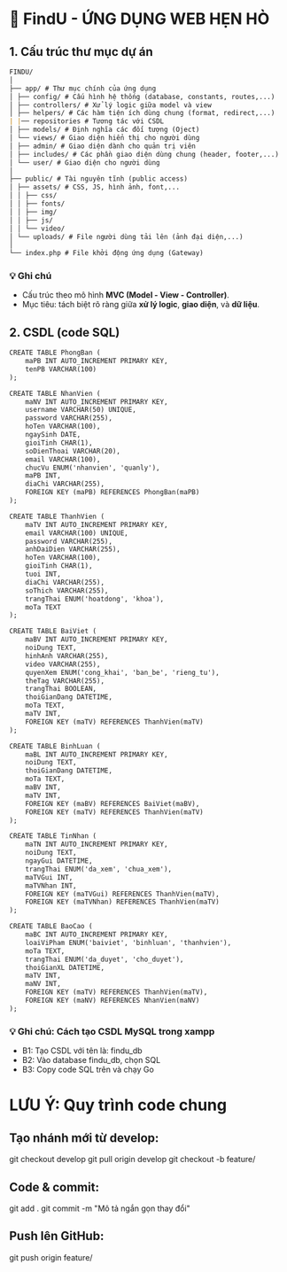 # 🩷 FindU - ỨNG DỤNG WEB HẸN HÒ

## 1. Cấu trúc thư mục dự án

````markdown
FINDU/
│
├── app/ # Thư mục chính của ứng dụng
│ ├── config/ # Cấu hình hệ thống (database, constants, routes,...)
│ ├── controllers/ # Xử lý logic giữa model và view
│ ├── helpers/ # Các hàm tiện ích dùng chung (format, redirect,...)
| |── repositories # Tương tác với CSDL
│ ├── models/ # Định nghĩa các đối tượng (Oject)
│ └── views/ # Giao diện hiển thị cho người dùng
│ ├── admin/ # Giao diện dành cho quản trị viên
│ ├── includes/ # Các phần giao diện dùng chung (header, footer,...)
│ └── user/ # Giao diện cho người dùng
│
├── public/ # Tài nguyên tĩnh (public access)
│ ├── assets/ # CSS, JS, hình ảnh, font,...
│ │ ├── css/
│ │ ├── fonts/
│ │ ├── img/
│ │ ├── js/
│ │ └── video/
│ └── uploads/ # File người dùng tải lên (ảnh đại diện,...)
│
└── index.php # File khởi động ứng dụng (Gateway)
````
### 💡 Ghi chú
- Cấu trúc theo mô hình **MVC (Model - View - Controller)**.
- Mục tiêu: tách biệt rõ ràng giữa **xử lý logic**, **giao diện**, và **dữ liệu**.

## 2. CSDL (code SQL)
````markdown
CREATE TABLE PhongBan (
    maPB INT AUTO_INCREMENT PRIMARY KEY,
    tenPB VARCHAR(100)
);

CREATE TABLE NhanVien (
    maNV INT AUTO_INCREMENT PRIMARY KEY,
    username VARCHAR(50) UNIQUE,
    password VARCHAR(255),
    hoTen VARCHAR(100),
    ngaySinh DATE,
    gioiTinh CHAR(1),
    soDienThoai VARCHAR(20),
    email VARCHAR(100),
    chucVu ENUM('nhanvien', 'quanly'),
    maPB INT,
    diaChi VARCHAR(255),
    FOREIGN KEY (maPB) REFERENCES PhongBan(maPB)
);

CREATE TABLE ThanhVien (
    maTV INT AUTO_INCREMENT PRIMARY KEY,
    email VARCHAR(100) UNIQUE,
    password VARCHAR(255),
    anhDaiDien VARCHAR(255),
    hoTen VARCHAR(100),
    gioiTinh CHAR(1),
    tuoi INT,
    diaChi VARCHAR(255),
    soThich VARCHAR(255),
    trangThai ENUM('hoatdong', 'khoa'),
    moTa TEXT
);

CREATE TABLE BaiViet (
    maBV INT AUTO_INCREMENT PRIMARY KEY,
    noiDung TEXT,
    hinhAnh VARCHAR(255),
    video VARCHAR(255),
    quyenXem ENUM('cong_khai', 'ban_be', 'rieng_tu'),
    theTag VARCHAR(255),
    trangThai BOOLEAN,
    thoiGianDang DATETIME,
    moTa TEXT,
    maTV INT,
    FOREIGN KEY (maTV) REFERENCES ThanhVien(maTV)
);

CREATE TABLE BinhLuan (
    maBL INT AUTO_INCREMENT PRIMARY KEY,
    noiDung TEXT,
    thoiGianDang DATETIME,
    moTa TEXT,
    maBV INT,
    maTV INT,
    FOREIGN KEY (maBV) REFERENCES BaiViet(maBV),
    FOREIGN KEY (maTV) REFERENCES ThanhVien(maTV)
);

CREATE TABLE TinNhan (
    maTN INT AUTO_INCREMENT PRIMARY KEY,
    noiDung TEXT,
    ngayGui DATETIME,
    trangThai ENUM('da_xem', 'chua_xem'),
    maTVGui INT,
    maTVNhan INT,
    FOREIGN KEY (maTVGui) REFERENCES ThanhVien(maTV),
    FOREIGN KEY (maTVNhan) REFERENCES ThanhVien(maTV)
);

CREATE TABLE BaoCao (
    maBC INT AUTO_INCREMENT PRIMARY KEY,
    loaiViPham ENUM('baiviet', 'binhluan', 'thanhvien'),
    moTa TEXT,
    trangThai ENUM('da_duyet', 'cho_duyet'),
    thoiGianXL DATETIME,
    maTV INT,
    maNV INT,
    FOREIGN KEY (maTV) REFERENCES ThanhVien(maTV),
    FOREIGN KEY (maNV) REFERENCES NhanVien(maNV)
);
````

### 💡 Ghi chú: Cách tạo CSDL MySQL trong xampp
- B1: Tạo CSDL với tên là: findu_db
- B2: Vào database findu_db, chọn SQL
- B3: Copy code SQL trên và chạy Go

# LƯU Ý: Quy trình code chung
## Tạo nhánh mới từ develop:

git checkout develop
git pull origin develop
git checkout -b feature/<ten-chuc-nang>


## Code & commit:

git add .
git commit -m "Mô tả ngắn gọn thay đổi"


## Push lên GitHub:

git push origin feature/<ten-chuc-nang>
